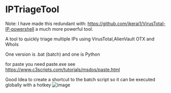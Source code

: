 # IPTriageTool
Note: I have made this redundant with:  https://github.com/jkerai1/VirusTotal-IP-powershell a much more powerful tool.

A tool to quickly triage multiple IPs using VirusTotal,AlienVault OTX and WhoIs
 
 
 One version is .bat (batch) and one is Python 

 for paste you need paste.exe see https://www.c3scripts.com/tutorials/msdos/paste.html  
 
 
Good Idea to create a shortcut to the batch script so it can be executed globally with a hotkey ![image](https://user-images.githubusercontent.com/55988027/120716927-a0784900-c4be-11eb-9b65-3f84724d1565.png)
